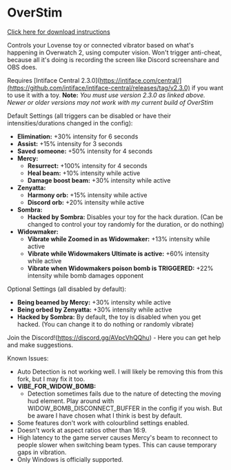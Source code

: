 # OverStim
[Click here for download instructions](https://github.com/Cyber-Kitty/OverStim/releases)

Controls your Lovense toy or connected vibrator based on what's happening in Overwatch 2, using computer vision. Won't trigger anti-cheat, because all it's doing is recording the screen like Discord screenshare and OBS does.

Requires [Intiface Central 2.3.0](https://intiface.com/central/](https://github.com/intiface/intiface-central/releases/tag/v2.3.0)  if you want to use it with a toy.
**Note:** _You must use version 2.3.0 as linked above. Newer or older versions may not work with my current build of OverStim_

Default Settings (all triggers can be disabled or have their intensities/durations changed in the config):
- **Elimination:** +30% intensity for 6 seconds
- **Assist:** +15% intensity for 3 seconds
- **Saved someone:** +50% intensity for 4 seconds
- **Mercy:**
  - **Resurrect:** +100% intensity for 4 seconds
  - **Heal beam:** +10% intensity while active
  - **Damage boost beam:** +30% intensity while active
- **Zenyatta:**
  - **Harmony orb:** +15% intensity while active
  - **Discord orb:** +20% intensity while active
- **Sombra:**
  - **Hacked by Sombra:** Disables your toy for the hack duration. (Can be changed to control your toy randomly for the duration, or do nothing)
- **Widowmaker:**
  - **Vibrate while Zoomed in as Widowmaker:** +13% intensity while active
  - **Vibrate while Widowmakers Ultimate is active:** +60% intensity while active
  - **Vibrate when Widowmakers poison bomb is TRIGGERED:** +22% intensity while bomb damages opponent

Optional Settings (all disabled by default):
- **Being beamed by Mercy:** +30% intensity while active
- **Being orbed by Zenyatta:** +30% intensity while active
- **Hacked by Sombra:** By default, the toy is disabled when you get hacked. (You can change it to do nothing or randomly vibrate)

Join the Discord!(https://discord.gg/AVpcVhQQhu) - Here you can get help and make suggestions.

Known Issues:
- Auto Detection is not working well. I will likely be removing this from this fork, but I may fix it too.
- **VIBE_FOR_WIDOW_BOMB:**
  - Detection sometimes fails due to the nature of detecting the moving hud element. Play around with WIDOW_BOMB_DISCONNECT_BUFFER in the config if you wish. But be aware I have chosen what I think is best by default.
- Some features don't work with colourblind settings enabled.
- Doesn't work at aspect ratios other than 16:9.
- High latency to the game server causes Mercy's beam to reconnect to people slower when switching beam types. This can cause temporary gaps in vibration.
- Only Windows is officially supported.
